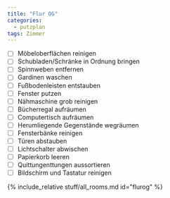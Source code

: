 ```yaml
---
title: "Flur OG"
categories:
  - putzplan
tags: Zimmer
---
```

<!--more-->
 - [ ] Möbeloberflächen reinigen
 - [ ] Schubladen/Schränke in Ordnung bringen
 - [ ] Spinnweben entfernen
 - [ ] Gardinen waschen
 - [ ] Fußbodenleisten entstauben
 - [ ] Fenster putzen
 - [ ] Nähmaschine  grob reinigen
 - [ ] Bücherregal aufräumen
 - [ ] Computertisch aufräumen
 - [ ] Herumliegende Gegenstände wegräumen
 - [ ] Fensterbänke reinigen
 - [ ] Türen abstauben
 - [ ] Lichtschalter abwischen
 - [ ] Papierkorb leeren
 - [ ] Quittungenttungen aussortieren
 - [ ] Bildschirm und Tastatur reinigen
<!--more-->
{%  include_relative stuff/all_rooms.md id="flurog" %}

<!--stackedit_data:
eyJoaXN0b3J5IjpbOTc0NDU1NjQ2XX0=
-->